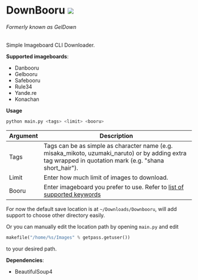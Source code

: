 # DownBooru ![](https://img.shields.io/badge/Python-3.4-blue.svg?style=flat-square)
###### Formerly known as GelDown

Simple Imageboard CLI Downloader.

**Supported imageboards**:
* Danbooru
* Gelbooru
* Safebooru
* Rule34
* Yande.re
* Konachan

**Usage**

```python
python main.py <tags> <limit> <booru>
```

Argument  | Description
------------- | -------------
| Tags  | Tags can be as simple as character name (e.g. misaka_mikoto, uzumaki_naruto) or by adding extra tag wrapped in quotation mark (e.g. "shana short_hair"). |
| Limit | Enter how much limit of images to download. |
| Booru | Enter imageboard you prefer to use. Refer to [list of supported keywords](https://github.com/Zerocchi/DownBooru/blob/master/docs/supported.md) |


For now the default save location is at `~/Downloads/Downbooru`, will add support to choose other directory easily.

Or you can manually edit the location path by opening `main.py` and edit

```python
makefile("/home/%s/Images" % getpass.getuser())
```
to your desired path.

**Dependencies**:
* BeautifulSoup4
